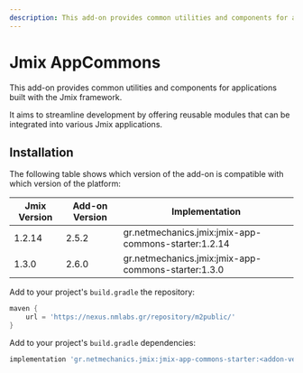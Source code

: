 ```yaml
---
description: This add-on provides common utilities and components for applications built with the Jmix framework.
---
```


# Jmix AppCommons

This add-on provides common utilities and components for applications built with the Jmix framework.

It aims to streamline development by offering reusable modules that can be integrated into various Jmix applications.

## Installation

The following table shows which version of the add-on is compatible with which version of the platform:

| Jmix Version | Add-on Version | Implementation                                       |
|--------------|----------------|------------------------------------------------------|
| 1.2.14       | 2.5.2          | gr.netmechanics.jmix:jmix-app-commons-starter:1.2.14 |
| 1.3.0        | 2.6.0          | gr.netmechanics.jmix:jmix-app-commons-starter:1.3.0  |

Add to your project's `build.gradle` the repository:

```gradle
maven {
    url = 'https://nexus.nmlabs.gr/repository/m2public/'
}
```

Add to your project's `build.gradle` dependencies:

```gradle
implementation 'gr.netmechanics.jmix:jmix-app-commons-starter:<addon-version>'
```
